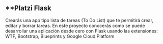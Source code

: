 ##  **Platzi Flask
Crearás una app tipo lista de tareas (To Do List) que te permitirá crear, editar y borrar tareas. En este proyecto conocerás como se puede desarrollar una aplicación desde cero con Flask usando las extensiones: WTF, Bootstrap, Blueprints y Google Cloud Platform